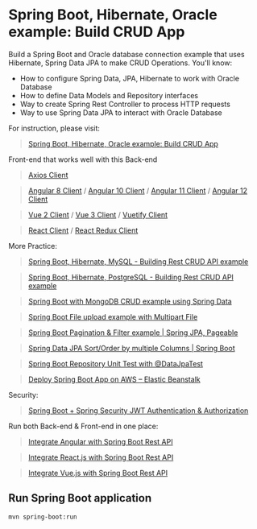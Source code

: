# Spring Boot, Hibernate, Oracle example: Build CRUD App
Build a Spring Boot and Oracle database connection example that uses Hibernate, Spring Data JPA to make CRUD Operations. You'll know:
- How to configure Spring Data, JPA, Hibernate to work with Oracle Database
- How to define Data Models and Repository interfaces
- Way to create Spring Rest Controller to process HTTP requests
- Way to use Spring Data JPA to interact with Oracle Database

For instruction, please visit:
> [Spring Boot, Hibernate, Oracle example: Build CRUD App](https://bezkoder.com/spring-boot-hibernate-oracle/)

Front-end that works well with this Back-end
> [Axios Client](https://www.bezkoder.com/axios-request/)

> [Angular 8 Client](https://bezkoder.com/angular-crud-app/) / [Angular 10 Client](https://bezkoder.com/angular-10-crud-app/) / [Angular 11 Client](https://bezkoder.com/angular-11-crud-app/) / [Angular 12 Client](https://bezkoder.com/angular-12-crud-app/)

> [Vue 2 Client](https://bezkoder.com/vue-js-crud-app/) / [Vue 3 Client](https://bezkoder.com/vue-3-crud/) / [Vuetify Client](https://bezkoder.com/vuetify-data-table-example/)

> [React Client](https://bezkoder.com/react-crud-web-api/) / [React Redux Client](https://bezkoder.com/react-redux-crud-example/)

More Practice:
> [Spring Boot, Hibernate, MySQL - Building Rest CRUD API example](https://bezkoder.com/spring-boot-jpa-crud-rest-api/)

> [Spring Boot, Hibernate, PostgreSQL - Building Rest CRUD API example](https://bezkoder.com/spring-boot-postgresql-example/)

> [Spring Boot with MongoDB CRUD example using Spring Data](https://bezkoder.com/spring-boot-mongodb-crud/)

> [Spring Boot File upload example with Multipart File](https://bezkoder.com/spring-boot-file-upload/)

> [Spring Boot Pagination & Filter example | Spring JPA, Pageable](https://bezkoder.com/spring-boot-pagination-filter-jpa-pageable/)

> [Spring Data JPA Sort/Order by multiple Columns | Spring Boot](https://bezkoder.com/spring-data-sort-multiple-columns/)

> [Spring Boot Repository Unit Test with @DataJpaTest](https://bezkoder.com/spring-boot-unit-test-jpa-repo-datajpatest/)

> [Deploy Spring Boot App on AWS – Elastic Beanstalk](https://bezkoder.com/deploy-spring-boot-aws-eb/)

Security:
> [Spring Boot + Spring Security JWT Authentication & Authorization](https://bezkoder.com/spring-boot-jwt-authentication/)

Run both Back-end & Front-end in one place:
> [Integrate Angular with Spring Boot Rest API](https://bezkoder.com/integrate-angular-spring-boot/)

> [Integrate React.js with Spring Boot Rest API](https://bezkoder.com/integrate-reactjs-spring-boot/)

> [Integrate Vue.js with Spring Boot Rest API](https://bezkoder.com/integrate-vue-spring-boot/)

## Run Spring Boot application
```
mvn spring-boot:run
```

